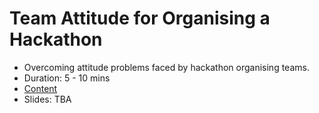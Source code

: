 # Team Attitude for Organising a Hackathon

- Overcoming attitude problems faced by hackathon organising teams.
- Duration: 5 - 10 mins
- [Content](https://blog.harshkapadia.me/2022/hackathon-team-attitude)
- Slides: TBA
